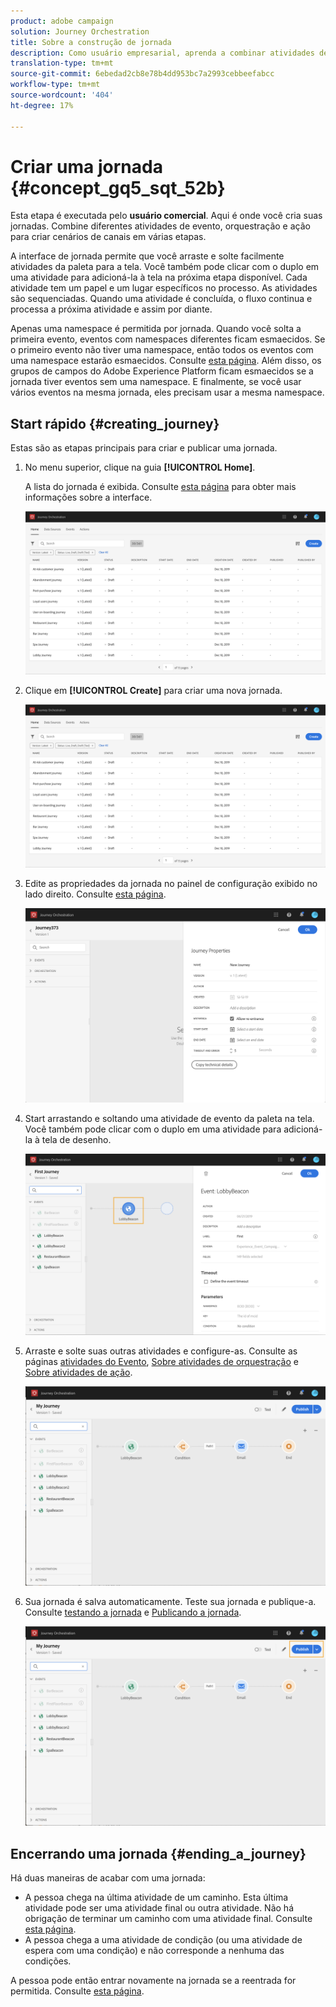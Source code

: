```yaml
---
product: adobe campaign
solution: Journey Orchestration
title: Sobre a construção de jornada
description: Como usuário empresarial, aprenda a combinar atividades de evento, orquestração e ação para criar uma jornada.
translation-type: tm+mt
source-git-commit: 6ebedad2cb8e78b4dd953bc7a2993cebbeefabcc
workflow-type: tm+mt
source-wordcount: '404'
ht-degree: 17%

---
```



# Criar uma jornada {#concept_gq5_sqt_52b}

Esta etapa é executada pelo **usuário comercial**. Aqui é onde você cria suas jornadas. Combine diferentes atividades de evento, orquestração e ação para criar cenários de canais em várias etapas.

A interface de jornada permite que você arraste e solte facilmente atividades da paleta para a tela. Você também pode clicar com o duplo em uma atividade para adicioná-la à tela na próxima etapa disponível. Cada atividade tem um papel e um lugar específicos no processo. As atividades são sequenciadas. Quando uma atividade é concluída, o fluxo continua e processa a próxima atividade e assim por diante.

Apenas uma namespace é permitida por jornada. Quando você solta a primeira evento, eventos com namespaces diferentes ficam esmaecidos. Se o primeiro evento não tiver uma namespace, então todos os eventos com uma namespace estarão esmaecidos. Consulte [esta página](../event/selecting-the-namespace.md). Além disso, os grupos de campos do Adobe Experience Platform ficam esmaecidos se a jornada tiver eventos sem uma namespace. E finalmente, se você usar vários eventos na mesma jornada, eles precisam usar a mesma namespace.

## Start rápido {#creating_journey}

Estas são as etapas principais para criar e publicar uma jornada.

1. No menu superior, clique na guia **[!UICONTROL Home]**.

   A lista do jornada é exibida. Consulte [esta página](../building-journeys/using-the-journey-designer.md) para obter mais informações sobre a interface.

   ![](../assets/journey30.png)

1. Clique em **[!UICONTROL Create]** para criar uma nova jornada.

   ![](../assets/journey31.png)

1. Edite as propriedades da jornada no painel de configuração exibido no lado direito. Consulte [esta página](../building-journeys/changing-properties.md).

   ![](../assets/journey32.png)

1. Start arrastando e soltando uma atividade de evento da paleta na tela. Você também pode clicar com o duplo em uma atividade para adicioná-la à tela de desenho.

   ![](../assets/journey33.png)

1. Arraste e solte suas outras atividades e configure-as. Consulte as páginas [atividades do Evento](../building-journeys/event-activities.md), [Sobre atividades de orquestração](../building-journeys/about-orchestration-activities.md) e [Sobre atividades de ação](../building-journeys/about-action-activities.md).

   ![](../assets/journey34.png)

1. Sua jornada é salva automaticamente. Teste sua jornada e publique-a. Consulte [testando a jornada](../building-journeys/testing-the-journey.md) e [Publicando a jornada](../building-journeys/publishing-the-journey.md).

   ![](../assets/journey36.png)

## Encerrando uma jornada {#ending_a_journey}

Há duas maneiras de acabar com uma jornada:

* A pessoa chega na última atividade de um caminho. Esta última atividade pode ser uma atividade final ou outra atividade. Não há obrigação de terminar um caminho com uma atividade final. Consulte [esta página](../building-journeys/end-activity.md).
* A pessoa chega a uma atividade de condição (ou uma atividade de espera com uma condição) e não corresponde a nenhuma das condições.

A pessoa pode então entrar novamente na jornada se a reentrada for permitida. Consulte [esta página](../building-journeys/changing-properties.md).
